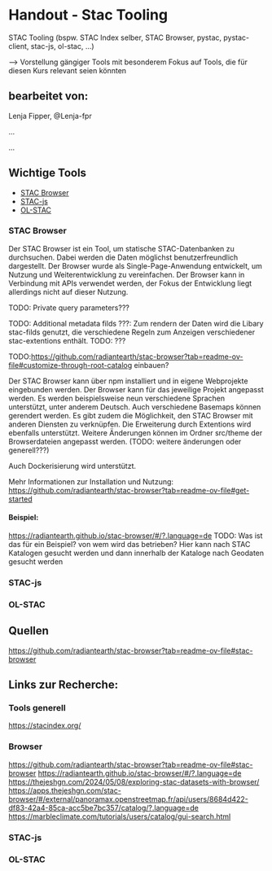 # Handout - Stac Tooling
STAC Tooling (bspw. STAC Index selber, STAC Browser, pystac, pystac-client, stac-js, ol-stac, …)

--> Vorstellung gängiger Tools mit besonderem Fokus auf Tools, die für diesen Kurs relevant seien könnten

## bearbeitet von:
Lenja Fipper, @Lenja-fpr

...

...

## Wichtige Tools
- [STAC Browser](#stac-browser)
- [STAC-js](#stac-js)
- [OL-STAC](#ol-stac)

### STAC Browser
Der STAC Browser ist ein Tool, um statische STAC-Datenbanken zu durchsuchen. Dabei werden die Daten möglichst benutzerfreundlich dargestellt. Der Browser wurde als Single-Page-Anwendung entwickelt, um Nutzung und Weiterentwicklung zu vereinfachen.
Der Browser kann in Verbindung mit APIs verwendet werden, der Fokus der Entwicklung liegt allerdings nicht auf dieser Nutzung.

TODO: Private query parameters???

TODO: Additional metadata filds ???: Zum rendern der Daten wird die Libary stac-filds genutzt, die verschiedene Regeln zum Anzeigen verschiedener stac-extentions enthält. TODO: ??? 

TODO:https://github.com/radiantearth/stac-browser?tab=readme-ov-file#customize-through-root-catalog einbauen?

Der STAC Browser kann über npm installiert und in eigene Webprojekte eingebunden werden. Der Browser kann für das jeweilige Projekt angepasst werden.
Es werden beispielsweise neun verschiedene Sprachen unterstützt, unter anderem Deutsch. Auch verschiedene Basemaps können gerendert werden. Es gibt zudem die Möglichkeit, den STAC Browser mit anderen Diensten zu verknüpfen. Die Erweiterung durch Extentions wird ebenfalls unterstützt. Weitere Änderungen können im Ordner src/theme der Browserdateien angepasst werden. (TODO: weitere änderungen oder generell???)

Auch Dockerisierung wird unterstützt.

Mehr Informationen zur Installation und Nutzung: https://github.com/radiantearth/stac-browser?tab=readme-ov-file#get-started

#### Beispiel:
https://radiantearth.github.io/stac-browser/#/?.language=de
TODO: Was ist das für ein Beispiel? von wem wird das betrieben?
Hier kann nach STAC Katalogen gesucht werden und dann innerhalb der Kataloge nach Geodaten gesucht werden

### STAC-js

### OL-STAC

## Quellen
https://github.com/radiantearth/stac-browser?tab=readme-ov-file#stac-browser

## Links zur Recherche:
### Tools generell
https://stacindex.org/

### Browser
https://github.com/radiantearth/stac-browser?tab=readme-ov-file#stac-browser
https://radiantearth.github.io/stac-browser/#/?.language=de
https://thejeshgn.com/2024/05/08/exploring-stac-datasets-with-browser/
https://apps.thejeshgn.com/stac-browser/#/external/panoramax.openstreetmap.fr/api/users/8684d422-df83-42a4-85ca-acc5be7bc357/catalog/?.language=de
https://marbleclimate.com/tutorials/users/catalog/gui-search.html

### STAC-js

### OL-STAC

